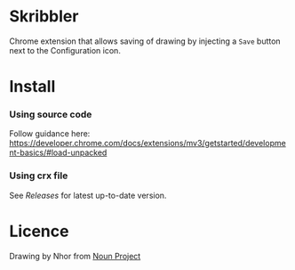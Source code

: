 
# Skribbler

Chrome extension that allows saving of drawing by injecting a `Save` button next to the Configuration icon.


# Install

### Using source code

Follow guidance here: https://developer.chrome.com/docs/extensions/mv3/getstarted/development-basics/#load-unpacked

### Using crx file

See *Releases* for latest up-to-date version.


# Licence

Drawing by Nhor from <a href="https://thenounproject.com/browse/icons/term/drawing/" target="_blank" title="drawing Icons">Noun Project</a>
